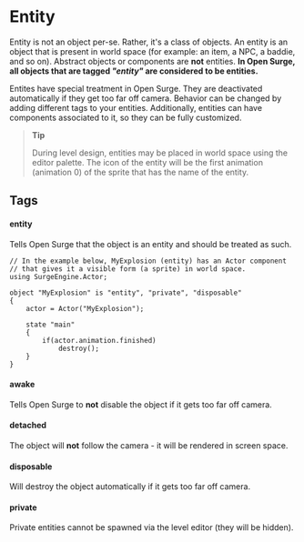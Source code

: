 Entity
======

Entity is not an object per-se. Rather, it's a class of objects. An entity is an object that is present in world space (for example: an item, a NPC, a baddie, and so on). Abstract objects or components are **not** entities. **In Open Surge, all objects that are tagged *"entity"* are considered to be entities.**

Entites have special treatment in Open Surge. They are deactivated automatically if they get too far off camera. Behavior can be changed by adding different tags to your entities. Additionally, entities can have components associated to it, so they can be fully customized.

> **Tip**
> 
> During level design, entities may be placed in world space using the editor palette. The icon of the entity will be the first animation (animation 0) of the sprite that has the name of the entity.

Tags
----

#### entity

Tells Open Surge that the object is an entity and should be treated as such.

```
// In the example below, MyExplosion (entity) has an Actor component
// that gives it a visible form (a sprite) in world space.
using SurgeEngine.Actor;

object "MyExplosion" is "entity", "private", "disposable"
{
    actor = Actor("MyExplosion");

    state "main"
    {
        if(actor.animation.finished)
            destroy();
    }
}
```

#### awake

Tells Open Surge to **not** disable the object if it gets too far off camera.

#### detached

The object will **not** follow the camera - it will be rendered in screen space.

#### disposable

Will destroy the object automatically if it gets too far off camera.

#### private

Private entities cannot be spawned via the level editor (they will be hidden).

